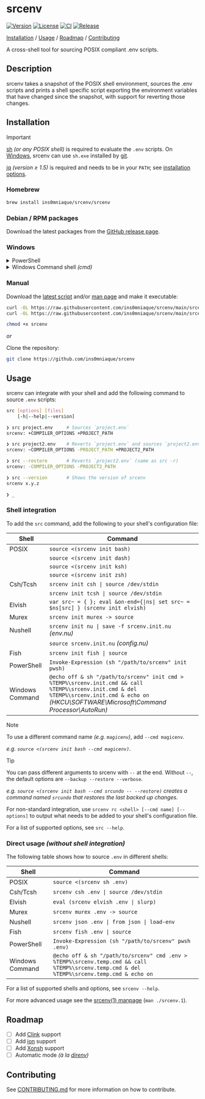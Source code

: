 # srcenv

[![Version](https://img.shields.io/github/v/release/ins0mniaque/srcenv)](https://github.com/ins0mniaque/srcenv/releases)
[![License](https://img.shields.io/github/license/ins0mniaque/srcenv)](https://github.com/ins0mniaque/srcenv/blob/master/LICENSE)
[![CI](https://github.com/ins0mniaque/srcenv/actions/workflows/ci.yml/badge.svg)](https://github.com/ins0mniaque/srcenv/actions/workflows/ci.yml)
[![Release](https://github.com/ins0mniaque/srcenv/actions/workflows/release.yml/badge.svg)](https://github.com/ins0mniaque/srcenv/actions/workflows/release.yml)

[Installation](#installation) / [Usage](#usage) / [Roadmap](#roadmap) / [Contributing](#contributing)

A cross-shell tool for sourcing POSIX compliant .env scripts.

## Description

srcenv takes a snapshot of the POSIX shell environment, sources the .env scripts
and prints a shell specific script exporting the environment variables that have
changed since the snapshot, with support for reverting those changes.

## Installation

> [!IMPORTANT]
> [sh](https://pubs.opengroup.org/onlinepubs/9799919799/utilities/sh.html) _(or any POSIX shell)_ is required to evaluate the `.env` scripts. On [Windows](#windows), srcenv can use `sh.exe` installed by [git](https://git-scm.com).
>
> [jq](https://jqlang.github.io/jq) _(version ≥ 1.5)_ is required and needs to be in your `PATH`; see [installation options](https://jqlang.github.io/jq/download).

### Homebrew

```bash
brew install ins0mniaque/srcenv/srcenv
```

### Debian / RPM packages

Download the latest packages from the [GitHub release page](https://github.com/ins0mniaque/srcenv/releases).

### Windows

<details>
    <summary>PowerShell</summary><p></p>

Install for current user:

```powershell
# Create installation directory
New-Item "$Env:LOCALAPPDATA\srcenv" -ItemType Directory

# Download srcenv to installation directory
Invoke-WebRequest https://raw.githubusercontent.com/ins0mniaque/srcenv/main/srcenv -OutFile "$Env:LOCALAPPDATA\srcenv\srcenv"
```

Add to `$HOME\Documents\PowerShell\Profile.ps1`:

```powershell
# Add POSIX shell (sh) to PATH
$Env:PATH += ";$Env:ProgramFiles\Git\usr\bin\"

# Initialize srcenv
Invoke-Expression (sh "$Env:LOCALAPPDATA\srcenv\srcenv" init pwsh)
```

</details>

<details>
    <summary>Windows Command shell <i>(cmd)</i></summary><p></p>

Install for current user:

> Download [srcenv](https://raw.githubusercontent.com/ins0mniaque/srcenv/main/srcenv) to `%LOCALAPPDATA%\srcenv` directory or use PowerShell script above to install srcenv.

Run or add to `HKEY_CURRENT_USER\SOFTWARE\Microsoft\Command Processor\AutoRun` registry key:

```bat
@echo off

rem Add POSIX shell (sh) to PATH
set PATH=%PATH%;%PROGRAMFILES%\Git\usr\bin\

rem Initialize srcenv
sh "%LOCALAPPDATA%\srcenv\srcenv" init cmd > %TEMP%\srcenv.init.cmd && call %TEMP%\srcenv.init.cmd & del %TEMP%\srcenv.init.cmd

echo on
```

</details>

### Manual

Download the [latest script](https://raw.githubusercontent.com/ins0mniaque/srcenv/main/srcenv) and/or [man page](https://raw.githubusercontent.com/ins0mniaque/srcenv/main/srcenv.1) and make it executable:

```bash
curl -OL https://raw.githubusercontent.com/ins0mniaque/srcenv/main/srcenv
curl -OL https://raw.githubusercontent.com/ins0mniaque/srcenv/main/srcenv.1

chmod +x srcenv
```

_or_

Clone the repository:

```bash
git clone https://github.com/ins0mniaque/srcenv
```

## Usage

srcenv can integrate with your shell and add the following command to source `.env` scripts:

```bash
src [options] [files]
    [-h|--help|--version]
```

```bash
❯ src project.env     # Sources `project.env`
srcenv: +COMPILER_OPTIONS +PROJECT_PATH

❯ src project2.env    # Reverts `project.env` and sources `project2.env`
srcenv: ~COMPILER_OPTIONS -PROJECT_PATH +PROJECT2_PATH

❯ src --restore       # Reverts `project2.env` (same as src -r)
srcenv: -COMPILER_OPTIONS -PROJECT2_PATH

❯ src --version       # Shows the version of srcenv
srcenv x.y.z

❯ _
```

### Shell integration

To add the `src` command, add the following to your shell's configuration file:

| Shell           | Command                                               |
|-----------------|-------------------------------------------------------|
| POSIX           | `source <(srcenv init bash)`                          |
|                 | `source <(srcenv init dash)`                          |
|                 | `source <(srcenv init ksh)`                           |
|                 | `source <(srcenv init zsh)`                           |
| Csh/Tcsh        | `srcenv init csh \| source /dev/stdin`                |
|                 | `srcenv init tcsh \| source /dev/stdin`               |
| Elvish          | `var src~ = { }; eval &on-end={\|ns\| set src~ = $ns[src] } (srcenv init elvish)` |
| Murex           | `srcenv init murex -> source`                         |
| Nushell         | `srcenv init nu \| save -f srcenv.init.nu` _(env.nu)_ |
|                 | `source srcenv.init.nu` _(config.nu)_                 |
| Fish            | `srcenv init fish \| source`                          |
| PowerShell      | `Invoke-Expression (sh "/path/to/srcenv" init pwsh)`  |
| Windows Command | `@echo off & sh "/path/to/srcenv" init cmd > %TEMP%\srcenv.init.cmd && call %TEMP%\srcenv.init.cmd & del %TEMP%\srcenv.init.cmd & echo on` _(HKCU\SOFTWARE\Microsoft\Command Processor\AutoRun)_ |

> [!NOTE]
> To use a different command name _(e.g. `magicenv`)_, add `--cmd magicenv`.
>
> _e.g. `source <(srcenv init bash --cmd magicenv)`._

> [!TIP]
> You can pass different arguments to srcenv with `--` at the end. Without `--`, the default options are `--backup --restore --verbose`.
>
> _e.g. `source <(srcenv init bash --cmd srcundo -- --restore)` creates a command named `srcundo` that restores the last backed up changes._

For non-standard integration, use `srcenv rc <shell> [--cmd name] [-- options]` to output what needs to be added to your shell's configuration file.

For a list of supported options, see `src --help`.

### Direct usage _(without shell integration)_

The following table shows how to source `.env` in different shells:

| Shell           | Command                                              |
|-----------------|------------------------------------------------------|
| POSIX           | `source <(srcenv sh .env)`                           |
| Csh/Tcsh        | `srcenv csh .env \| source /dev/stdin`               |
| Elvish          | `eval (srcenv elvish .env \| slurp)`                 |
| Murex           | `srcenv murex .env -> source`                        |
| Nushell         | `srcenv json .env \| from json \| load-env`          |
| Fish            | `srcenv fish .env \| source`                         |
| PowerShell      | `Invoke-Expression (sh "/path/to/srcenv" pwsh .env)` |
| Windows Command | `@echo off & sh "/path/to/srcenv" cmd .env > %TEMP%\srcenv.temp.cmd && call %TEMP%\srcenv.temp.cmd & del %TEMP%\srcenv.temp.cmd & echo on` |

For a list of supported shells and options, see `srcenv --help`.

For more advanced usage see the [srcenv(1) manpage](https://github.com/ins0mniaque/srcenv/blob/main/srcenv.1.md) (`man ./srcenv.1`).

## Roadmap

- [ ] Add [Clink](https://chrisant996.github.io/clink/clink.html) support
- [ ] Add [ion](https://gitlab.redox-os.org/redox-os/ion) support
- [ ] Add [Xonsh](https://xon.sh) support
- [ ] Automatic mode _(à la [direnv](https://direnv.net))_

## Contributing

See [CONTRIBUTING.md](https://github.com/ins0mniaque/srcenv/blob/main/CONTRIBUTING.md) for more information on how to contribute.
